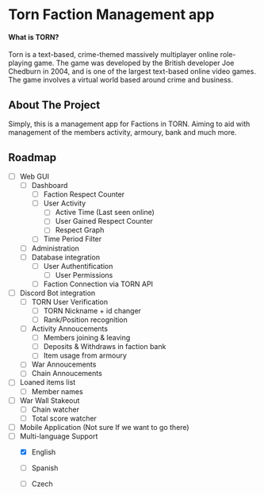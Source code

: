 # Torn Faction Management app

#### What is TORN?
Torn is a text-based, crime-themed massively multiplayer online role-playing game. The game was developed by the British developer Joe Chedburn in 2004, and is one of the largest text-based online video games. The game involves a virtual world based around crime and business.

## About The Project
Simply, this is a management app for Factions in TORN. Aiming to aid with management of the members activity, armoury, bank and much more.

## Roadmap

- [ ] Web GUI
  - [ ] Dashboard
    - [ ] Faction Respect Counter
    - [ ] User Activity
      - [ ] Active Time (Last seen online)
      - [ ] User Gained Respect Counter
      - [ ] Respect Graph
    - [ ] Time Period Filter
  - [ ] Administration
  - [ ] Database integration
    - [ ] User Authentification
      - [ ] User Permissions
    - [ ] Faction Connection via TORN API
- [ ] Discord Bot integration
  - [ ] TORN User Verification
    - [ ] TORN Nickname + id changer
    - [ ] Rank/Position recognition 
  - [ ] Activity Annoucements
    - [ ] Members joining & leaving
    - [ ] Deposits & Withdraws in faction bank
    - [ ] Item usage from armoury
  - [ ] War Annoucements
  - [ ] Chain Annoucements
- [ ] Loaned items list
  - [ ] Member names
- [ ] War Wall Stakeout
  - [ ] Chain watcher
  - [ ] Total score watcher
- [ ] Mobile Application (Not sure If we want to go there)
- [ ] Multi-language Support
    - [X] English
    - [ ] Spanish
    - [ ] Czech

